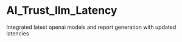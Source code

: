 # AI_Trust_llm_Latency
Integrated latest openai models and report generation with updated latencies 
